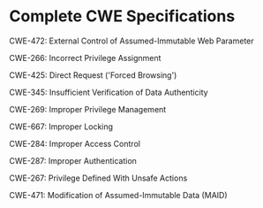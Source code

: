 

# Complete CWE Specifications

CWE-472: External Control of Assumed-Immutable Web Parameter

CWE-266: Incorrect Privilege Assignment

CWE-425: Direct Request ('Forced Browsing')

CWE-345: Insufficient Verification of Data Authenticity

CWE-269: Improper Privilege Management

CWE-667: Improper Locking

CWE-284: Improper Access Control

CWE-287: Improper Authentication

CWE-267: Privilege Defined With Unsafe Actions

CWE-471: Modification of Assumed-Immutable Data (MAID)